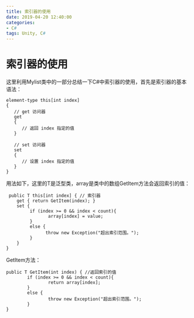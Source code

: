 ```yaml
---
title: 索引器的使用
date: 2019-04-20 12:40:00
categories:
- C#
tags: Unity, C#
---
```


# 索引器的使用
这里利用Mylist类中的一部分总结一下C#中索引器的使用，首先是索引器的基本语法：
```
element-type this[int index] 
{
   // get 访问器
   get 
   {
      // 返回 index 指定的值
   }

   // set 访问器
   set 
   {
      // 设置 index 指定的值 
   }
}
```
用法如下，这里的T是泛型类，array是类中的数组GetItem方法会返回索引的值：
```
 public T this[int index] { // 索引器
    get { return GetItem(index); }
    set {
         if (index >= 0 && index < count){
                array[index] = value;
         }
         else {
               throw new Exception("超出索引范围。");
         }
    }
}
```
GetItem方法：
```
public T GetItem(int index) { //返回索引的值
        if (index >= 0 && index < count){
                return array[index];
        }
        else {
                throw new Exception("超出索引范围。");
        }
}
```
